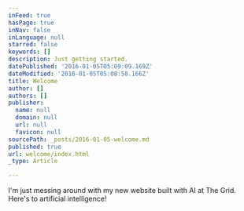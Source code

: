 ```yaml
---
inFeed: true
hasPage: true
inNav: false
inLanguage: null
starred: false
keywords: []
description: Just getting started.
datePublished: '2016-01-05T05:09:09.169Z'
dateModified: '2016-01-05T05:08:58.166Z'
title: Welcome
author: []
authors: []
publisher:
  name: null
  domain: null
  url: null
  favicon: null
sourcePath: _posts/2016-01-05-welcome.md
published: true
url: welcome/index.html
_type: Article

---
```

I'm just messing around with my new website built with AI at The Grid. Here's to artificial intelligence!